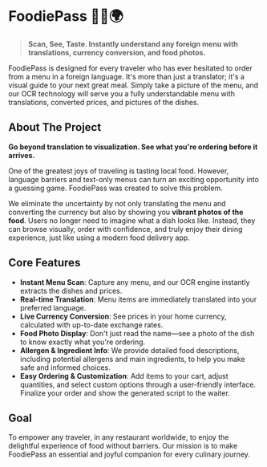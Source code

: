 # FoodiePass 🌮🍜🌍

> **Scan, See, Taste. Instantly understand any foreign menu with translations, currency conversion, and food photos.**

FoodiePass is designed for every traveler who has ever hesitated to order from a menu in a foreign language. It's more than just a translator; it's a visual guide to your next great meal. Simply take a picture of the menu, and our OCR technology will serve you a fully understandable menu with translations, converted prices, and pictures of the dishes.

## About The Project

**Go beyond translation to visualization. See what you're ordering before it arrives.**

One of the greatest joys of traveling is tasting local food. However, language barriers and text-only menus can turn an exciting opportunity into a guessing game. FoodiePass was created to solve this problem.

We eliminate the uncertainty by not only translating the menu and converting the currency but also by showing you **vibrant photos of the food**. Users no longer need to imagine what a dish looks like. Instead, they can browse visually, order with confidence, and truly enjoy their dining experience, just like using a modern food delivery app.

## Core Features

* **Instant Menu Scan**: Capture any menu, and our OCR engine instantly extracts the dishes and prices.
* **Real-time Translation**: Menu items are immediately translated into your preferred language.
* **Live Currency Conversion**: See prices in your home currency, calculated with up-to-date exchange rates.
* **Food Photo Display**: Don't just read the name—see a photo of the dish to know exactly what you're ordering.
* **Allergen & Ingredient Info**: We provide detailed food descriptions, including potential allergens and main ingredients, to help you make safe and informed choices.
* **Easy Ordering & Customization**: Add items to your cart, adjust quantities, and select custom options through a user-friendly interface. Finalize your order and show the generated script to the waiter.

## Goal

To empower any traveler, in any restaurant worldwide, to enjoy the delightful experience of food without barriers. Our mission is to make FoodiePass an essential and joyful companion for every culinary journey.
